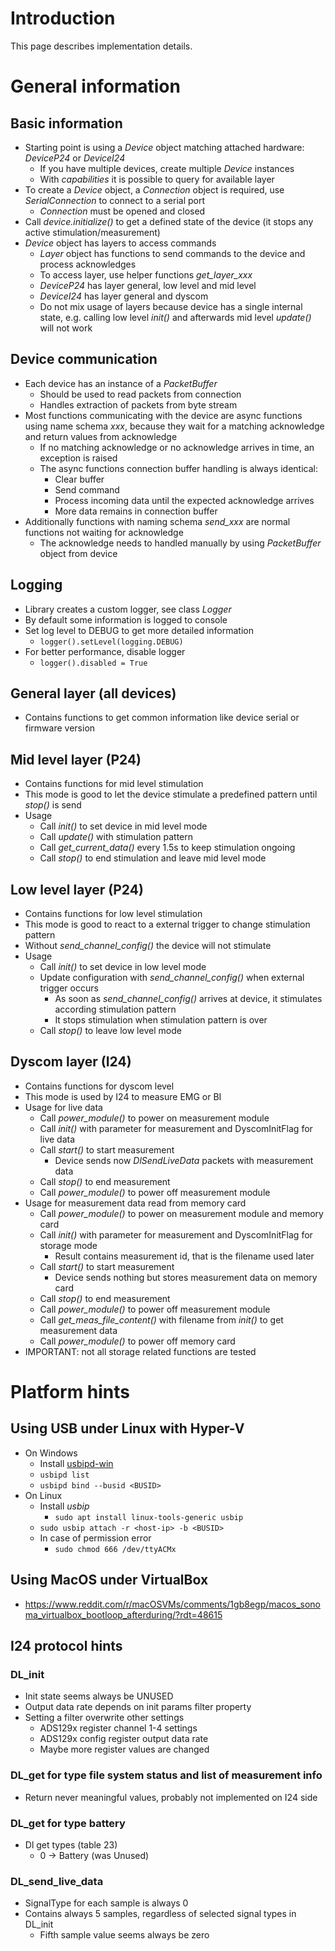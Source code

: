 # Introduction
This page describes implementation details.

# General information

## Basic information
- Starting point is using a _Device_ object matching attached hardware: _DeviceP24_ or _DeviceI24_
  - If you have multiple devices, create multiple _Device_ instances
  - With _capabilities_ it is possible to query for available layer
- To create a _Device_ object, a _Connection_ object is required, use _SerialConnection_ to connect to a serial port
  - _Connection_ must be opened and closed
- Call _device.initialize()_ to get a defined state of the device (it stops any active stimulation/measurement)
- _Device_ object has layers to access commands
  - _Layer_ object has functions to send commands to the device and process acknowledges
  - To access layer, use helper functions _get\_layer\_xxx_
  - _DeviceP24_ has layer general, low level and mid level
  - _DeviceI24_ has layer general and dyscom
  - Do not mix usage of layers because device has a single internal state, e.g. calling low level _init()_ and afterwards mid level _update()_ will not work

## Device communication
- Each device has an instance of a _PacketBuffer_
  - Should be used to read packets from connection
  - Handles extraction of packets from byte stream
- Most functions communicating with the device are async functions using name schema _xxx_, because they wait for a matching acknowledge and return values from acknowledge
  - If no matching acknowledge or no acknowledge arrives in time, an exception is raised
  - The async functions connection buffer handling is always identical:
    - Clear buffer
    - Send command
    - Process incoming data until the expected acknowledge arrives
    - More data remains in connection buffer
- Additionally functions with naming schema _send_xxx_ are normal functions not waiting for acknowledge
  - The acknowledge needs to handled manually by using _PacketBuffer_ object from device

## Logging
- Library creates a custom logger, see class _Logger_
- By default some information is logged to console
- Set log level to DEBUG to get more detailed information
  - `logger().setLevel(logging.DEBUG)`
- For better performance, disable logger
  - `logger().disabled = True`

## General layer (all devices)
- Contains functions to get common information like device serial or firmware version

## Mid level layer (P24)
- Contains functions for mid level stimulation
- This mode is good to let the device stimulate a predefined pattern until _stop()_ is send
- Usage
  - Call _init()_ to set device in mid level mode
  - Call _update()_ with stimulation pattern
  - Call _get_current_data()_ every 1.5s to keep stimulation ongoing
  - Call _stop()_ to end stimulation and leave mid level mode

## Low level layer (P24)
- Contains functions for low level stimulation
- This mode is good to react to a external trigger to change stimulation pattern
- Without _send_channel_config()_ the device will not stimulate
- Usage
  - Call _init()_ to set device in low level mode
  - Update configuration with _send_channel_config()_ when external trigger occurs
    - As soon as _send_channel_config()_ arrives at device, it stimulates according stimulation pattern
    - It stops stimulation when stimulation pattern is over
  - Call _stop()_ to leave low level mode

## Dyscom layer (I24)
- Contains functions for dyscom level
- This mode is used by I24 to measure EMG or BI
- Usage for live data
  - Call _power_module()_ to power on measurement module
  - Call _init()_ with parameter for measurement and DyscomInitFlag for live data
  - Call _start()_ to start measurement
    - Device sends now _DlSendLiveData_ packets with measurement data
  - Call _stop()_ to end measurement
  - Call _power_module()_ to power off measurement module
- Usage for measurement data read from memory card
  - Call _power_module()_ to power on measurement module and memory card
  - Call _init()_ with parameter for measurement and DyscomInitFlag for storage mode
    - Result contains measurement id, that is the filename used later
  - Call _start()_ to start measurement
    - Device sends nothing but stores measurement data on memory card
  - Call _stop()_ to end measurement
  - Call _power_module()_ to power off measurement module
  - Call _get_meas_file_content()_ with filename from _init()_ to get measurement data
  - Call _power_module()_ to power off memory card
- IMPORTANT: not all storage related functions are tested

# Platform hints

## Using USB under Linux with Hyper-V
- On Windows
  - Install [usbipd-win](https://github.com/dorssel/usbipd-win)
  - `usbipd list`
  - `usbipd bind --busid <BUSID>`
- On Linux
  - Install _usbip_
    - `sudo apt install linux-tools-generic usbip`
  - `sudo usbip attach -r <host-ip> -b <BUSID>`
  - In case of permission error
    - `sudo chmod 666 /dev/ttyACMx`

## Using MacOS under VirtualBox
- https://www.reddit.com/r/macOSVMs/comments/1gb8egp/macos_sonoma_virtualbox_bootloop_afterduring/?rdt=48615


## I24 protocol hints

### DL_init
- Init state seems always be UNUSED
- Output data rate depends on init params filter property
- Setting a filter overwrite other settings
  - ADS129x register channel 1-4 settings
  - ADS129x config register output data rate
  - Maybe more register values are changed

### DL_get for type file system status and list of measurement info
- Return never meaningful values, probably not implemented on I24 side

### DL_get for type battery
- Dl get types (table 23)
  - 0 -> Battery (was Unused)

### DL_send_live_data
- SignalType for each sample is always 0
- Contains always 5 samples, regardless of selected signal types in DL_init
  - Fifth sample value seems always be zero